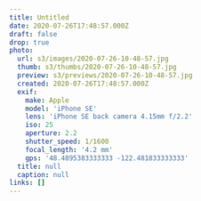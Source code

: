 ```yaml
---
title: Untitled
date: 2020-07-26T17:48:57.000Z
draft: false
drop: true
photo:
  url: s3/images/2020-07-26-10-48-57.jpg
  thumb: s3/thumbs/2020-07-26-10-48-57.jpg
  preview: s3/previews/2020-07-26-10-48-57.jpg
  created: 2020-07-26T17:48:57.000Z
  exif:
    make: Apple
    model: 'iPhone SE'
    lens: 'iPhone SE back camera 4.15mm f/2.2'
    iso: 25
    aperture: 2.2
    shutter_speed: 1/1600
    focal_length: '4.2 mm'
    gps: '48.4895383333333 -122.481833333333'
  title: null
  caption: null
links: []
---
```

